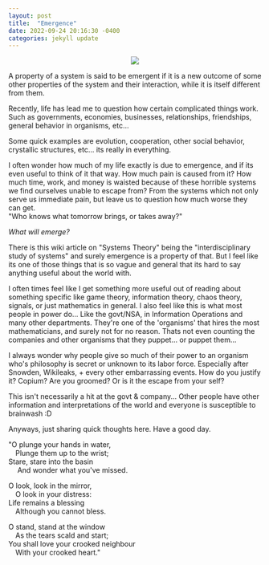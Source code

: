 ```yaml
---
layout: post
title:  "Emergence"
date: 2022-09-24 20:16:30 -0400
categories: jekyll update
---
```


<p align="center">
  <img src="/assets/images/death_spiral.gif">
</p>
A property of a system is said to be emergent if it is a new outcome of some other properties of the system and their interaction, while it is itself different from them.

Recently, life has lead me to question how certain complicated things work. Such as governments, economies, businesses, relationships, friendships, general behavior in organisms, etc...

Some quick examples are evolution, cooperation, other social behavior, crystallic structures, etc... its really in everything.

I often wonder how much of my life exactly is due to emergence, and if its even useful to think of it that way. How much pain is caused from it? How much time, work, and money is waisted because of these horrible systems we find ourselves unable to escape from? From the systems which not only serve us immediate pain, but leave us to question how much worse they can get.  
"Who knows what tomorrow brings, or takes away?"

*What will emerge?*

There is this wiki article on "Systems Theory" being the "interdisciplinary study of systems" and surely emergence is a property of that. But I feel like its one of those things that is so vague and general that its hard to say anything useful about the world with.

I often times feel like I get something more useful out of reading about something specific like game theory, information theory, chaos theory, signals, or just mathematics in general. I also feel like this is what most people in power do... Like the govt/NSA, in Information Operations and many  other departments. They're one of the 'organisms' that hires the most mathematicians, and surely not for no reason. Thats not even counting the companies and other organisms that they puppet... or puppet them...

I always wonder why people give so much of their power to an organism who's philosophy is secret or unknown to its labor force. Especially after Snowden, Wikileaks, + every other embarrassing events. How do you justify it? Copium? Are you groomed? Or is it the escape from your self?

This isn't necessarily a hit at the govt & company... Other people have other information and interpretations of the world and everyone is susceptible to brainwash :D

Anyways, just sharing quick thoughts here. Have a good day.
  
"O plunge your hands in water,  
&emsp;Plunge them up to the wrist;  
Stare, stare into the basin  
&emsp; And wonder what you've missed.
  
O look, look in the mirror,  
&emsp;O look in your distress:  
Life remains a blessing  
&emsp;Although you cannot bless.
  
O stand, stand at the window  
&emsp;As the tears scald and start;  
You shall love your crooked neighbour  
&emsp;With your crooked heart."


